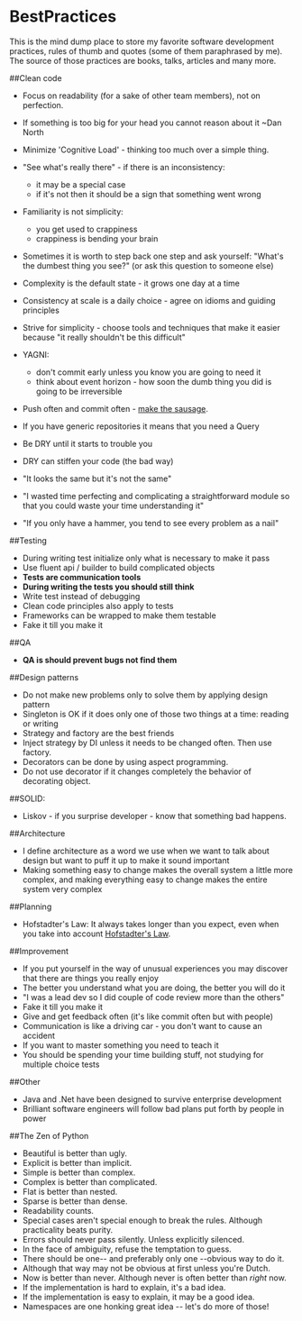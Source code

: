 # BestPractices
This is the mind dump place to store my favorite software development practices, rules of thumb and quotes (some of them paraphrased by me).
The source of those practices are books, talks, articles and many more.

##Clean code
- Focus on readability (for a sake of other team members), not on perfection.
- If something is too big for your head you cannot reason about it ~Dan North
- Minimize 'Cognitive Load' - thinking too much over a simple thing.
- "See what's really there" - if there is an inconsistency:
    - it may be a special case
    - if it's not then it should be a sign that something went wrong
- Familiarity is not simplicity:
    - you get used to crappiness
    - crappiness is bending your brain
- Sometimes it is worth to step back one step and ask yourself: "What's the dumbest thing you see?" (or ask this question to someone else)

- Complexity is the default state - it grows one day at a time
- Consistency at scale is a daily choice - agree on idioms and guiding principles
- Strive for simplicity - choose tools and techniques that make it easier because "it really shouldn't be this difficult"
- YAGNI:
    - don't commit early unless you know you are going to need it
    - think about event horizon - how soon the dumb thing you did is going to be irreversible
- Push often and commit often - [make the sausage](https://sethrobertson.github.io/GitBestPractices/).
- If you have generic repositories it means that you need a Query
- Be DRY until it starts to trouble you
- DRY can stiffen your code (the bad way)
- "It looks the same but it's not the same"
- "I wasted time perfecting and complicating a straightforward module so that you could waste your time understanding it"
- "If you only have a hammer, you tend to see every problem as a nail"

##Testing
- During writing test initialize only what is necessary to make it pass
- Use fluent api / builder to build complicated objects
- **Tests are communication tools**
- **During writing the tests you should still think**
- Write test instead of debugging
- Clean code principles also apply to tests
- Frameworks can be wrapped to make them testable
- Fake it till you make it

##QA
- **QA is should prevent bugs not find them**

##Design patterns
- Do not make new problems only to solve them by applying design pattern
- Singleton is OK if it does only one of those two things at a time: reading or writing
- Strategy and factory are the best friends
- Inject strategy by DI unless it needs to be changed often. Then use factory.
- Decorators can be done by using aspect programming.
- Do not use decorator if it changes completely the behavior of decorating object.

##SOLID:
- Liskov - if you surprise developer - know that something bad happens.

##Architecture
- I define architecture as a word we use when we want to talk about design but want to puff it up to make it sound important
- Making something easy to change makes the overall system a little more complex, and making everything easy to change makes the entire system very complex

##Planning
- Hofstadter's Law: It always takes longer than you expect, even when you take into account [Hofstadter's Law](http://en.wikipedia.org/wiki/Hofstadter%27s_law).

##Improvement
- If you put yourself in the way of unusual experiences you may discover that there are things you really enjoy
- The better you understand what you are doing, the better you will do it
- "I was a lead dev so I did couple of code review more than the others"
- Fake it till you make it
- Give and get feedback often (it's like commit often but with people)
- Communication is like a driving car - you don't want to cause an accident
- If you want to master something you need to teach it
- You should be spending your time building stuff, not studying for multiple choice tests

##Other
- Java and .Net have been designed to survive enterprise development
- Brilliant software engineers will follow bad plans put forth by people in power

##The Zen of Python
- Beautiful is better than ugly. 
- Explicit is better than implicit. 
- Simple is better than complex. 
- Complex is better than complicated. 
- Flat is better than nested. 
- Sparse is better than dense. 
- Readability counts. 
- Special cases aren't special enough to break the rules. Although practicality beats purity. 
- Errors should never pass silently. Unless explicitly silenced. 
- In the face of ambiguity, refuse the temptation to guess. 
- There should be one-- and preferably only one --obvious way to do it. 
- Although that way may not be obvious at first unless you're Dutch. 
- Now is better than never. Although never is often better than *right* now. 
- If the implementation is hard to explain, it's a bad idea. 
- If the implementation is easy to explain, it may be a good idea. 
- Namespaces are one honking great idea -- let's do more of those!

